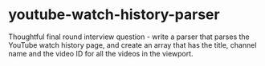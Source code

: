 # youtube-watch-history-parser
Thoughtful final round interview question - write a parser that parses the YouTube watch history page, and create an array that has the title, channel name and the video ID for all the videos in the viewport.
